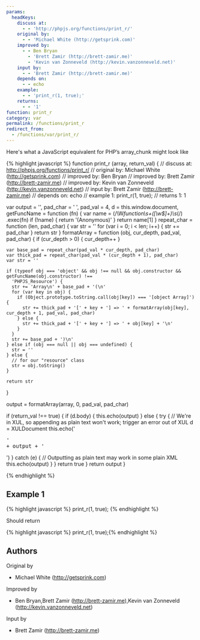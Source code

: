 ```yaml
---
params:
  headKeys:
    discuss at:
      - - 'http://phpjs.org/functions/print_r/'
    original by:
      - - 'Michael White (http://getsprink.com)'
    improved by:
      - - Ben Bryan
        - 'Brett Zamir (http://brett-zamir.me)'
        - 'Kevin van Zonneveld (http://kevin.vanzonneveld.net)'
    input by:
      - - 'Brett Zamir (http://brett-zamir.me)'
    depends on:
      - - echo
    example:
      - - 'print_r(1, true);'
    returns:
      - - '1'
function: print_r
category: var
permalink: /functions/print_r
redirect_from:
  - /functions/var/print_r/
---
```


<!-- WARNING! This file is auto generated by `npm run web:inject`, do not edit by hand -->

Here's what a JavaScript equivalent for PHP’s array_chunk might look like

{% highlight javascript %}
function print_r (array, return_val) {
  //  discuss at: http://phpjs.org/functions/print_r/
  // original by: Michael White (http://getsprink.com)
  // improved by: Ben Bryan
  // improved by: Brett Zamir (http://brett-zamir.me)
  // improved by: Kevin van Zonneveld (http://kevin.vanzonneveld.net)
  //    input by: Brett Zamir (http://brett-zamir.me)
  //  depends on: echo
  //   example 1: print_r(1, true);
  //   returns 1: 1

  var output = '',
    pad_char = ' ',
    pad_val = 4,
    d = this.window.document,
    getFuncName = function (fn) {
      var name = (/\W*function\s+([\w\$]+)\s*\(/)
        .exec(fn)
      if (!name) {
        return '(Anonymous)'
      }
      return name[1]
    }
  repeat_char = function (len, pad_char) {
    var str = ''
    for (var i = 0; i < len; i++) {
      str += pad_char
    }
    return str
  }
  formatArray = function (obj, cur_depth, pad_val, pad_char) {
    if (cur_depth > 0) {
      cur_depth++
    }

    var base_pad = repeat_char(pad_val * cur_depth, pad_char)
    var thick_pad = repeat_char(pad_val * (cur_depth + 1), pad_char)
    var str = ''

    if (typeof obj === 'object' && obj !== null && obj.constructor && getFuncName(obj.constructor) !==
      'PHPJS_Resource') {
      str += 'Array\n' + base_pad + '(\n'
      for (var key in obj) {
        if (Object.prototype.toString.call(obj[key]) === '[object Array]') {
          str += thick_pad + '[' + key + '] => ' + formatArray(obj[key], cur_depth + 1, pad_val, pad_char)
        } else {
          str += thick_pad + '[' + key + '] => ' + obj[key] + '\n'
        }
      }
      str += base_pad + ')\n'
    } else if (obj === null || obj === undefined) {
      str = ''
    } else {
      // for our "resource" class
      str = obj.toString()
    }

    return str
  }

  output = formatArray(array, 0, pad_val, pad_char)

  if (return_val !== true) {
    if (d.body) {
      this.echo(output)
    } else {
      try {
        // We're in XUL, so appending as plain text won't work; trigger an error out of XUL
        d = XULDocument
        this.echo('<pre xmlns="http://www.w3.org/1999/xhtml" style="white-space:pre;">' + output + '</pre>')
      } catch (e) {
        // Outputting as plain text may work in some plain XML
        this.echo(output)
      }
    }
    return true
  }
  return output
}

{% endhighlight %}

## Example 1

{% highlight javascript %}
print_r(1, true);
{% endhighlight %}

Should return

{% highlight javascript %}
print_r(1, true);{% endhighlight %}


## Authors


Original by

- Michael White (http://getsprink.com)


Improved by

- Ben Bryan,Brett Zamir (http://brett-zamir.me),Kevin van Zonneveld (http://kevin.vanzonneveld.net)


Input by

- Brett Zamir (http://brett-zamir.me)

